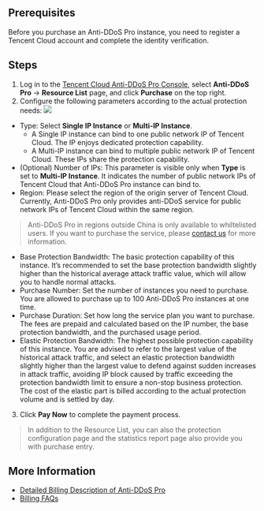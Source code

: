## Prerequisites
Before you purchase an Anti-DDoS Pro instance, you need to register a Tencent Cloud account and complete the identity verification.

## Steps
1. Log in to the [Tencent Cloud Anti-DDoS Pro Console](https://console.cloud.tencent.com/dayu/bgp_v2), select **Anti-DDoS Pro** -> **Resource List** page, and click **Purchase** on the top right.
2. Configure the following parameters according to the actual protection needs:
 ![](https://main.qcloudimg.com/raw/ad15965a2e56c677b506a0b094f87849.png)
 - Type: Select **Single IP Instance** or **Multi-IP Instance**.
    - A Single IP instance can bind to one public network IP of Tencent Cloud. The IP enjoys dedicated protection capability.
    - A Multi-IP instance can bind to multiple public network IP of Tencent Cloud. These IPs share the protection capability.
 - (Optional) Number of IPs: This parameter is visible only when **Type** is set to **Multi-IP Instance**. It indicates the number of public network IPs of Tencent Cloud that Anti-DDoS Pro instance can bind to.
 - Region: Please select the region of the origin server of Tencent Cloud. Currently, Anti-DDoS Pro only provides anti-DDoS service for public network IPs of Tencent Cloud within the same region.
 >Anti-DDoS Pro in regions outside China is only available to whiltelisted users. If you want to purchase the service, please [contact us](https://intl.cloud.tencent.com/support) for more information.
 - Base Protection Bandwidth: The basic protection capability of this instance. It’s recommended to set the base protection bandwidth slightly higher than the historical average attack traffic value, which will allow you to handle normal attacks.
 - Purchase Number: Set the number of instances you need to purchase. You are allowed to purchase up to 100 Anti-DDoS Pro instances at one time.
 - Purchase Duration: Set how long the service plan you want to purchase. The fees are prepaid and calculated based on the IP number, the base protection bandwidth, and the purchased usage period.
 - Elastic Protection Bandwidth: The highest possible protection capability of this instance. You are advised to refer to the largest value of the historical attack traffic, and select an elastic protection bandwidth slightly higher than the largest value to defend against sudden increases in attack traffic, avoiding IP block caused by traffic exceeding the protection bandwidth limit to ensure a non-stop business protection. The cost of the elastic part is billed according to the actual protection volume and is settled by day.
3. Click **Pay Now** to complete the payment process.

>In addition to the Resource List, you can also the protection configuration page and the statistics report page also provide you with purchase entry.

## More Information
- [Detailed Billing Description of Anti-DDoS Pro](https://intl.cloud.tencent.com/document/product/1029/31747)
- [Billing FAQs](https://intl.cloud.tencent.com/document/product/1029/31774)

